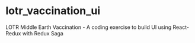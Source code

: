 # lotr_vaccination_ui
LOTR Middle Earth Vaccination - A coding exercise to build UI using React-Redux with Redux Saga
